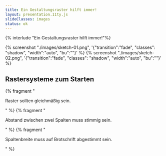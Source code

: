 ```yaml
---
title: Ein Gestaltungsraster hilft immer!
layout: presentation.11ty.js
slideClasses: images
status: ok
---
```


{% interlude "Ein Gestaltungsraster hilft immer!"%}

{% screenshot "./images/sketch-01.png", '{"transition":"fade", "classes": "shadow", "width":"auto", "bu":""}' %}
{% screenshot "./images/sketch-02.png", '{"transition":"fade", "classes": "shadow", "width":"auto", "bu":""}' %}

<section class="simple">
  <div>
    <h1>Rastersysteme zum Starten</h1>
    <div>
      {% fragment "<p class=\"list\">Raster sollten gleichmäßig sein.</p>" %}
      {% fragment "<p class=\"list\">Abstand zwischen zwei Spalten muss stimmig sein.</p>" %}
      {% fragment "<p class=\"list\">Spaltenbreite muss auf Brotschrift abgestimmt sein.</p>" %}
    </div>
</section>